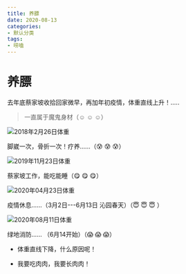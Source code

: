 ```yaml
---
title: 养膘
date: 2020-08-13
categories:
- 默认分类
tags:
- 唠嗑
---
```


# 养膘 
  去年底蔡家坡收拾回家微早，再加年初疫情，体重直线上升！.....
  
<!-- more -->
>  一直属于魔鬼身材（☺ ☺ ☺）

  ![2018年2月26日体重](https://cdn.jsdelivr.net/gh/ZiBaiCai/cdn/blog/20180226.jpg)
  
  脚崴一次，骨折一次！疗养......（😰 😰 😰）
  
  ![2019年11月23日体重](https://cdn.jsdelivr.net/gh/ZiBaiCai/cdn/blog/20191123.jpg)
  
  蔡家坡工作，能吃能睡（😋 😋 😋）
  
  ![2020年04月23日体重](https://cdn.jsdelivr.net/gh/ZiBaiCai/cdn/blog/20200423.jpg)
  
  疫情休息......（3月2日---6月13日 沁园春天）（😇 😇 😇 ）
  
  ![2020年08月11日体重](https://cdn.jsdelivr.net/gh/ZiBaiCai/cdn/blog/20200811.jpg)
  
  绿地消防...... （6月14开始）（😱 😱 😱）
  
* 体重直线下降，什么原因呢！

* 我要吃肉肉，我要长肉肉！
